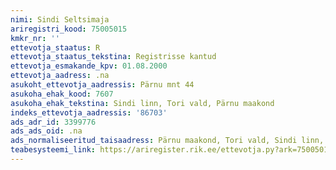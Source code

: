 ```yaml
---
nimi: Sindi Seltsimaja
ariregistri_kood: 75005015
kmkr_nr: ''
ettevotja_staatus: R
ettevotja_staatus_tekstina: Registrisse kantud
ettevotja_esmakande_kpv: 01.08.2000
ettevotja_aadress: .na
asukoht_ettevotja_aadressis: Pärnu mnt 44
asukoha_ehak_kood: 7607
asukoha_ehak_tekstina: Sindi linn, Tori vald, Pärnu maakond
indeks_ettevotja_aadressis: '86703'
ads_adr_id: 3399776
ads_ads_oid: .na
ads_normaliseeritud_taisaadress: Pärnu maakond, Tori vald, Sindi linn, Pärnu mnt 44
teabesysteemi_link: https://ariregister.rik.ee/ettevotja.py?ark=75005015&ref=rekvisiidid
---
```

